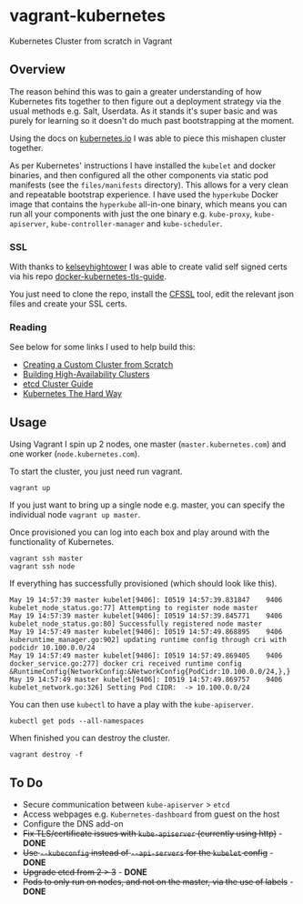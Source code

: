 # vagrant-kubernetes

Kubernetes Cluster from scratch in Vagrant


## Overview

The reason behind this was to gain a greater understanding of how Kubernetes fits together to then figure out a deployment strategy via the usual methods e.g. Salt, Userdata. As it stands it's super basic and was purely for learning so it doesn't do much past bootstrapping at the moment.

Using the docs on [kubernetes.io](kubernetes.io) I was able to piece this mishapen cluster together.

As per Kubernetes' instructions I have installed the `kubelet` and docker binaries, and then configured all the other components via static pod manifests (see the `files/manifests` directory). This allows for a very clean and repeatable bootstrap experience. I have used the `hyperkube` Docker image that contains the `hyperkube` all-in-one binary, which means you can run all your components with just the one binary e.g. `kube-proxy`, `kube-apiserver`, `kube-controller-manager` and `kube-scheduler`.

### SSL

With thanks to [kelseyhightower](https://github.com/kelseyhightower) I was able to create valid self signed certs via his repo [docker-kubernetes-tls-guide](https://github.com/kelseyhightower/docker-kubernetes-tls-guide).

You just need to clone the repo, install the [CFSSL](https://github.com/cloudflare/cfssl) tool, edit the relevant json files and create your SSL certs.


### Reading

See below for some links I used to help build this:

- [Creating a Custom Cluster from Scratch](https://kubernetes.io/docs/getting-started-guides/scratch/)
- [Building High-Availability Clusters](https://kubernetes.io/docs/admin/high-availability/)
- [etcd Cluster Guide](https://github.com/coreos/etcd/blob/master/Documentation/op-guide/clustering.md)
- [Kubernetes The Hard Way ](https://github.com/kelseyhightower/kubernetes-the-hard-way)


## Usage

Using Vagrant I spin up 2 nodes, one master (`master.kubernetes.com`) and one worker (`node.kubernetes.com`).

To start the cluster, you just need run vagrant.

```
vagrant up
```

If you just want to bring up a single node e.g. master, you can specify the individual node `vagrant up master`.

Once provisioned you can log into each box and play around with the functionality of Kubernetes.

```
vagrant ssh master
vagrant ssh node
```

If everything has successfully provisioned (which should look like this).

```
May 19 14:57:39 master kubelet[9406]: I0519 14:57:39.831847    9406 kubelet_node_status.go:77] Attempting to register node master
May 19 14:57:39 master kubelet[9406]: I0519 14:57:39.845771    9406 kubelet_node_status.go:80] Successfully registered node master
May 19 14:57:49 master kubelet[9406]: I0519 14:57:49.868895    9406 kuberuntime_manager.go:902] updating runtime config through cri with podcidr 10.100.0.0/24
May 19 14:57:49 master kubelet[9406]: I0519 14:57:49.869405    9406 docker_service.go:277] docker cri received runtime config &RuntimeConfig{NetworkConfig:&NetworkConfig{PodCidr:10.100.0.0/24,},}
May 19 14:57:49 master kubelet[9406]: I0519 14:57:49.869757    9406 kubelet_network.go:326] Setting Pod CIDR:  -> 10.100.0.0/24
```

You can then use `kubectl` to have a play with the `kube-apiserver`.

```
kubectl get pods --all-namespaces
```

When finished you can destroy the cluster.

```
vagrant destroy -f
```


## To Do

- Secure communication between `kube-apiserver` > `etcd`
- Access webpages e.g. `Kubernetes-dashboard` from guest on the host
- Configure the DNS add-on
- ~~Fix TLS/certificate issues with `kube-apiserver` (currently using http)~~ - **DONE**
- ~~Use `--kubeconfig` instead of `--api-servers` for the `kubelet` config~~ - **DONE**
- ~~Upgrade etcd from 2 > 3~~ - **DONE**
- ~~Pods to only run on nodes, and not on the master, via the use of labels~~ - **DONE**

